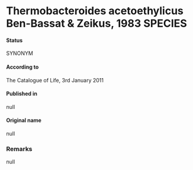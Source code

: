 Thermobacteroides acetoethylicus Ben-Bassat & Zeikus, 1983 SPECIES
=======

#### Status
SYNONYM

#### According to
The Catalogue of Life, 3rd January 2011

#### Published in
null

#### Original name
null

### Remarks
null